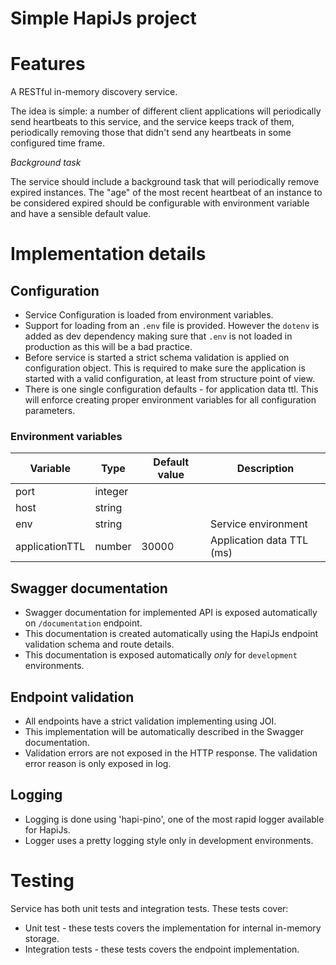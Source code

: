 # Simple HapiJs project

# Features

A RESTful in-memory discovery service.

The idea is simple: a number of different client applications will periodically send heartbeats to this service, 
and the service keeps track of them, periodically removing those that didn't send any heartbeats in some configured 
time frame.

*Background task*

The service should include a background task that will periodically remove expired instances. 
The "age" of the most recent heartbeat of an instance to be considered expired should be configurable with 
environment variable and have a sensible default value.

# Implementation details

## Configuration

 * Service Configuration is loaded from environment variables.
 * Support for loading from an `.env` file is provided. However the `dotenv` is added as dev dependency making sure that `.env` 
 is not loaded in production as this will be a bad practice.
 * Before service is started a strict schema validation is applied on configuration object. 
 This is required to make sure the application is started with a valid configuration, at least from structure point of view.
 * There is one single configuration defaults - for application data ttl. 
 This will enforce creating proper environment variables for all configuration parameters.
 
### Environment variables

| Variable  | Type      | Default value | Description |
|-----------|-----------|---------------|-------------|
| port      | integer   |               |             |
| host      | string    |               |             |
| env       | string    |               | Service environment |
| applicationTTL | number | 30000       | Application data TTL (ms) |
 
## Swagger documentation

 * Swagger documentation for implemented API is exposed automatically on `/documentation` endpoint.
 * This documentation is created automatically using the HapiJs endpoint validation schema and route details.
 * This documentation is exposed automatically *only* for `development` environments. 
 
## Endpoint validation

 * All endpoints have a strict validation implementing using JOI.
 * This implementation will be automatically described in the Swagger documentation.
 * Validation errors are not exposed in the HTTP response. The validation error reason is only exposed in log.
 
## Logging

 * Logging is done using 'hapi-pino', one of the most rapid logger available for HapiJs.
 * Logger uses a pretty logging style only in development environments.

# Testing

Service has both unit tests and integration tests. These tests cover:
 * Unit test - these tests covers the implementation for internal in-memory storage.
 * Integration tests - these tests covers the endpoint implementation.
 
